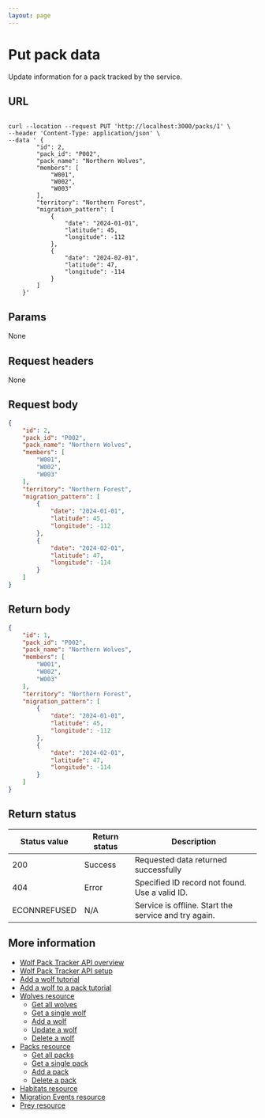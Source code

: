```yaml
---
layout: page
---
```


# Put pack data

Update information for a pack tracked by the service.

## URL

```shell

curl --location --request PUT 'http://localhost:3000/packs/1' \
--header 'Content-Type: application/json' \
--data ' {
        "id": 2,
        "pack_id": "P002",
        "pack_name": "Northern Wolves",
        "members": [
            "W001",
            "W002",
            "W003"  
        ],
        "territory": "Northern Forest",
        "migration_pattern": [
            {
                "date": "2024-01-01",
                "latitude": 45,
                "longitude": -112
            },
            {
                "date": "2024-02-01",
                "latitude": 47,
                "longitude": -114
            }
        ]
    }'
```

## Params

None

## Request headers

None

## Request body

```JSON
{
    "id": 2,
    "pack_id": "P002",
    "pack_name": "Northern Wolves",
    "members": [
        "W001",
        "W002",
        "W003"
    ],
    "territory": "Northern Forest",
    "migration_pattern": [
        {
            "date": "2024-01-01",
            "latitude": 45,
            "longitude": -112
        },
        {
            "date": "2024-02-01",
            "latitude": 47,
            "longitude": -114
        }
    ]
}
```
## Return body

```JSON
{
    "id": 1,
    "pack_id": "P002",
    "pack_name": "Northern Wolves",
    "members": [
        "W001",
        "W002",
        "W003"
    ],
    "territory": "Northern Forest",
    "migration_pattern": [
        {
            "date": "2024-01-01",
            "latitude": 45,
            "longitude": -112
        },
        {
            "date": "2024-02-01",
            "latitude": 47,
            "longitude": -114
        }
    ]
}
```

## Return status

| Status value | Return status | Description |
| ------------- | ----------- | ----------- |
| 200 | Success | Requested data returned successfully |
| 404 | Error | Specified ID record not found. Use a valid ID. |
| ECONNREFUSED | N/A | Service is offline. Start the service and try again. |

## More information

* [Wolf Pack Tracker API overview](../index.md)
* [Wolf Pack Tracker API setup](../getting-started.md)
* [Add a wolf tutorial](tutorials/add-wolf-tutorial.md)
* [Add a wolf to a pack tutorial](tutorials/update-pack-tutorial.md)
* [Wolves resource](wolves.md)
    * [Get all wolves](wolves-get-all.md)
    * [Get a single wolf](wolves-get-single.md)
    * [Add a wolf](wolves-post.md)
    * [Update a wolf](wolves-put.md)
    * [Delete a wolf](wolves-delete.md)
* [Packs resource](packs.md)
    * [Get all packs](packs-get-all.md)
    * [Get a single pack](packs-get-single.md)
    * [Add a pack](packs-post.md)
    * [Delete a pack](packs-delete.md)
* [Habitats resource](habitats.md)
* [Migration Events resource](migration-events.md)
* [Prey resource](prey.md)

